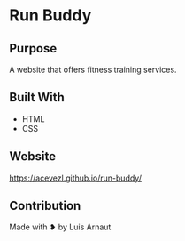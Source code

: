# Run Buddy

## Purpose
A website that offers fitness training services.

## Built With
* HTML
* CSS

## Website
https://acevezl.github.io/run-buddy/

## Contribution
Made with &#x2765; by Luis Arnaut